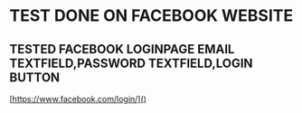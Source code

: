 # TEST DONE ON FACEBOOK WEBSITE
## TESTED FACEBOOK LOGINPAGE EMAIL TEXTFIELD,PASSWORD TEXTFIELD,LOGIN BUTTON
[https://www.facebook.com/login/]()

